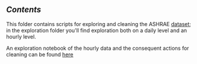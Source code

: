## _Contents_
This folder contains scripts for exploring and cleaning the ASHRAE [dataset](https://www.kaggle.com/c/ashrae-energy-prediction/data); 
in the exploration folder you'll find exploration both on a daily level and an hourly level. 

An exploration notebook of the hourly data and the consequent actions for cleaning can be found [here](https://github.com/michellewl/building_resilience/blob/michelle/branch2/data/ashrae/exploration/notebooks/Exploration_ASHRAE.ipynb)



